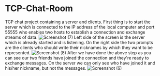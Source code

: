 # TCP-Chat-Room
TCP chat project containing a server and clients. First thing is to start the server which is connected to the IP address of the local computer and port 55555 
who enables two hosts to establish a connection and exchange streams of data.
![Screenshot (7)](https://user-images.githubusercontent.com/122024239/216838121-79428ed7-924f-48b0-80e3-f74f4c115f6e.png)
Left side of the screen is the server which is already started and is listening. On the right side the two prompts are the clients who should write their nicknames by which they want to be represented.
![Screenshot (8)](https://user-images.githubusercontent.com/122024239/216838193-f0fe27b3-2c3c-4085-861f-9c6ce28ca7ed.png)
After we have done the above step as you can see our two friends have joined the connection and they're ready to exchange messages. On the server we can only see who have joined it and his/her nickname, but not the messages. 
![Screenshot (6)](https://user-images.githubusercontent.com/122024239/216837690-705fe89e-15fd-46a5-9b72-d8ae3ac53ec3.png)
